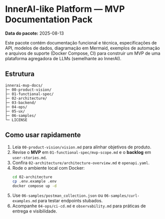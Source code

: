 # InnerAI-like Platform — MVP Documentation Pack

**Data do pacote:** 2025-08-13

Este pacote contém documentação funcional e técnica, especificações de API, modelos de dados,
diagramação em Mermaid, exemplos de automação e arquivos de suporte (Docker Compose, CI)
para construir um MVP de uma plataforma agregadora de LLMs (semelhante ao InnerAI).

## Estrutura

```
innerai-mvp-docs/
├─ 00-product-vision/
├─ 01-functional-spec/
├─ 02-architecture/
├─ 03-backend/
├─ 04-ops/
├─ 05-ux/
├─ 06-samples/
└─ LICENSE
```

## Como usar rapidamente

1. Leia `00-product-vision/vision.md` para alinhar objetivos de produto.
2. Revise o **MVP** em `01-functional-spec/mvp-scope.md` e o **backlog** em `user-stories.md`.
3. Confira `02-architecture/architecture-overview.md` e `openapi.yaml`.
4. Rode o ambiente local com Docker:
   ```bash
   cd 02-architecture
   cp .env.example .env
   docker compose up -d
   ```
5. Use `06-samples/postman_collection.json` ou `06-samples/curl-examples.md` para testar endpoints stubados.
6. Acompanhe `04-ops/ci-cd.md` e `observability.md` para práticas de entrega e visibilidade.
